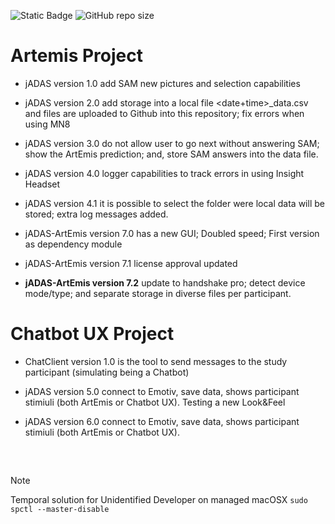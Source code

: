 ![Static Badge](https://img.shields.io/badge/author-javiergs-orange)
![GitHub repo size](https://img.shields.io/github/repo-size/javiergs/Artemis)

# Artemis Project

* jADAS version 1.0 add SAM new pictures and selection capabilities

* jADAS  version 2.0 add storage into a local file <date+time>_data.csv and files are uploaded to Github into this repository; fix errors when using MN8

* jADAS  version 3.0 do not allow user to go next without answering SAM; show the ArtEmis prediction; and, store SAM answers into the data file.

* jADAS version 4.0 logger capabilities to track errors in using Insight Headset

* jADAS version 4.1 it is possible to select the folder were local data will be stored; extra log messages added.

* jADAS-ArtEmis version 7.0 has a new GUI; Doubled speed; First version as dependency module

* jADAS-ArtEmis version 7.1 license approval updated

* **jADAS-ArtEmis version 7.2** update to handshake pro; detect device mode/type; and separate storage in diverse files per participant.

# Chatbot UX Project
  
* ChatClient version 1.0 is the tool to send messages to the study participant (simulating being a Chatbot)

* jADAS version 5.0 connect to Emotiv, save data, shows participant stimiuli (both ArtEmis or Chatbot UX). Testing a new Look&Feel

* jADAS version 6.0 connect to Emotiv, save data, shows participant stimiuli (both ArtEmis or Chatbot UX).

<br/>


##


> [!NOTE]
> Temporal solution for Unidentified Developer on managed macOSX ```sudo spctl --master-disable```
